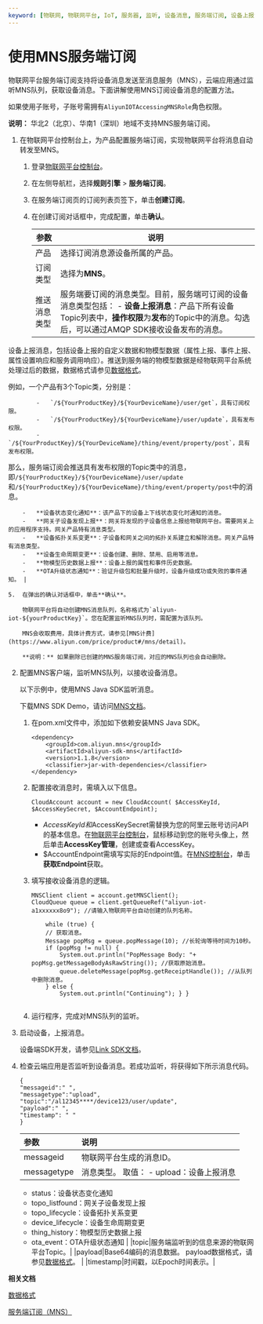 ```yaml
---
keyword: [物联网, 物联网平台, IoT, 服务器, 监听, 设备消息, 服务端订阅, 设备上报消息, 设备状态变化, 网关发现子设备, 设备生命周期变更, 设备拓扑关系变更, 消息服务（MNS）]
---
```


# 使用MNS服务端订阅

物联网平台服务端订阅支持将设备消息发送至消息服务（MNS），云端应用通过监听MNS队列，获取设备消息。下面讲解使用MNS订阅设备消息的配置方法。

如果使用子账号，子账号需拥有`AliyunIOTAccessingMNSRole`角色权限。

**说明：** 华北2（北京）、华南1（深圳）地域不支持MNS服务端订阅。

1.  在物联网平台控制台上，为产品配置服务端订阅，实现物联网平台将消息自动转发至MNS。

    1.  登录[物联网平台控制台](http://iot.console.aliyun.com/)。

    2.  在左侧导航栏，选择**规则引擎** \> **服务端订阅**。

    3.  在服务端订阅页的订阅列表页签下，单击**创建订阅**。

    4.  在创建订阅对话框中，完成配置，单击**确认**。

        |参数|说明|
        |--|--|
        |产品|选择订阅消息源设备所属的产品。|
        |订阅类型|选择为**MNS**。|
        |推送消息类型|服务端要订阅的消息类型。目前，服务端可订阅的设备消息类型包括：         -   **设备上报消息**：产品下所有设备Topic列表中，**操作权限**为**发布**的Topic中的消息。勾选后，可以通过AMQP SDK接收设备发布的消息。

设备上报消息，包括设备上报的自定义数据和物模型数据（属性上报、事件上报、属性设置响应和服务调用响应）。推送到服务端的物模型数据是经物联网平台系统处理过后的数据，数据格式请参见[数据格式](/cn.zh-CN/消息通信/数据格式.md)。

例如，一个产品有3个Topic类，分别是：

            -   `/${YourProductKey}/${YourDeviceName}/user/get`，具有订阅权限。
            -   `/${YourProductKey}/${YourDeviceName}/user/update`，具有发布权限。
            -   `/${YourProductKey}/${YourDeviceName}/thing/event/property/post`，具有发布权限。
那么，服务端订阅会推送具有发布权限的Topic类中的消息，即`/${YourProductKey}/${YourDeviceName}/user/update`和`/${YourProductKey}/${YourDeviceName}/thing/event/property/post`中的消息。

        -   **设备状态变化通知**：该产品下的设备上下线状态变化时通知的消息。
        -   **网关子设备发现上报**：网关将发现的子设备信息上报给物联网平台。需要网关上的应用程序支持。网关产品特有消息类型。
        -   **设备拓扑关系变更**：子设备和网关之间的拓扑关系建立和解除消息。网关产品特有消息类型。
        -   **设备生命周期变更**：设备创建、删除、禁用、启用等消息。
        -   **物模型历史数据上报**：设备上报的属性和事件历史数据。
        -   **OTA升级状态通知**：验证升级包和批量升级时，设备升级成功或失败的事件通知。 |

    5.  在弹出的确认对话框中，单击**确认**。

        物联网平台将自动创建MNS消息队列，名称格式为`aliyun-iot-${yourProductKey}`。您在配置监听MNS队列时，需配置为该队列。

        MNS会收取费用，具体计费方式，请参见[MNS计费](https://www.aliyun.com/price/product#/mns/detail)。

        **说明：** 如果删除已创建的MNS服务端订阅，对应的MNS队列也会自动删除。

2.  配置MNS客户端，监听MNS队列，以接收设备消息。

    以下示例中，使用MNS Java SDK监听消息。

    下载MNS SDK Demo，请访问[MNS文档](https://help.aliyun.com/document_detail/27508.html)。

    1.  在pom.xml文件中，添加如下依赖安装MNS Java SDK。

        ```
        <dependency>
            <groupId>com.aliyun.mns</groupId>
            <artifactId>aliyun-sdk-mns</artifactId>
            <version>1.1.8</version>
            <classifier>jar-with-dependencies</classifier>
        </dependency>
        ```

    2.  配置接收消息时，需填入以下信息。

        ```
        CloudAccount account = new CloudAccount( $AccessKeyId, $AccessKeySecret, $AccountEndpoint);
        ```

        -   $AccessKeyId和$AccessKeySecret需替换为您的阿里云账号访问API的基本信息。在[物联网平台控制台](http://iot.console.aliyun.com/)，鼠标移动到您的账号头像上，然后单击**AccessKey管理**，创建或查看AccessKey。
        -   $AccountEndpoint需填写实际的Endpoint值。在[MNS控制台](https://mns.console.aliyun.com/)，单击**获取Endpoint**获取。
    3.  填写接收设备消息的逻辑。

        ```
        MNSClient client = account.getMNSClient(); 
        CloudQueue queue = client.getQueueRef("aliyun-iot-a1xxxxxx8o9"); //请输入物联网平台自动创建的队列名称。
        
            while (true) { 
            // 获取消息。 
            Message popMsg = queue.popMessage(10); //长轮询等待时间为10秒。      
            if (popMsg != null) { 
                System.out.println("PopMessage Body: "+ popMsg.getMessageBodyAsRawString()); //获取原始消息。 
                queue.deleteMessage(popMsg.getReceiptHandle()); //从队列中删除消息。 
            } else { 
                System.out.println("Continuing"); } }
                                    
        ```

    4.  运行程序，完成对MNS队列的监听。
3.  启动设备，上报消息。

    设备端SDK开发，请参见[Link SDK文档](https://help.aliyun.com/document_detail/96624.html)。

4.  检查云端应用是否监听到设备消息。若成功监听，将获得如下所示消息代码。

    ```
    {
    "messageid":" ",
    "messagetype":"upload",
    "topic":"/al12345****/device123/user/update",
    "payload":" ", 
    "timestamp": " "
    }
    ```

    |参数|说明|
    |:-|:-|
    |messageid|物联网平台生成的消息ID。|
    |messagetype|消息类型。 取值：    -   upload：设备上报消息
    -   status：设备状态变化通知
    -   topo\_listfound：网关子设备发现上报
    -   topo\_lifecycle：设备拓扑关系变更
    -   device\_lifecycle：设备生命周期变更
    -   thing\_history：物模型历史数据上报
    -   ota\_event：OTA升级状态通知 |
    |topic|服务端监听到的信息来源的物联网平台Topic。|
    |payload|Base64编码的消息数据。 payload数据格式，请参见[数据格式](/cn.zh-CN/消息通信/数据格式.md)。 |
    |timestamp|时间戳，以Epoch时间表示。|


**相关文档**  


[数据格式](/cn.zh-CN/消息通信/数据格式.md)

[服务端订阅（MNS）](/cn.zh-CN/最佳实践/消息通信/服务端订阅（MNS）.md)

